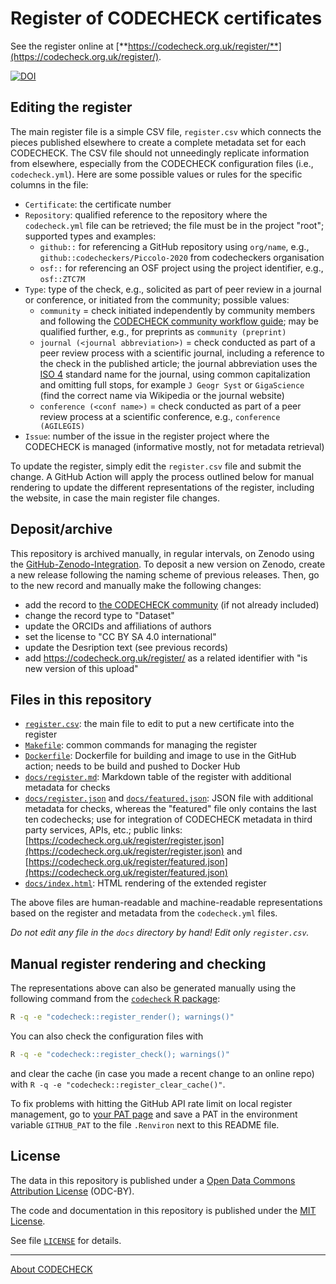 # Register of CODECHECK certificates

See the register online at [**https://codecheck.org.uk/register/**](https://codecheck.org.uk/register/).

[![DOI](https://zenodo.org/badge/DOI/10.5281/zenodo.4059767.svg)](https://doi.org/10.5281/zenodo.4059767)

## Editing the register

The main register file is a simple CSV file, `register.csv` which connects the pieces published elsewhere to create a complete metadata set for each CODECHECK.
The CSV file should not unneedingly replicate information from elsewhere, especially from the CODECHECK configuration files (i.e., `codecheck.yml`).
Here are some possible values or rules for the specific columns in the file:

- `Certificate`: the certificate number
- `Repository`: qualified reference to the repository where the `codecheck.yml` file can be retrieved; the file must be in the project "root"; supported types and examples:
  - `github::` for referencing a GitHub repository using `org/name`, e.g., `github::codecheckers/Piccolo-2020` from codecheckers organisation
  - `osf::` for referencing an OSF project using the project identifier, e.g.,  `osf::ZTC7M`
- `Type`: type of the check, e.g., solicited as part of peer review in a journal or conference, or initiated from the community; possible values:
  - `community` = check initiated independently by community members and following the [CODECHECK community workflow guide](https://codecheck.org.uk/guide/community-workflow); may be qualified further, e.g., for preprints as `community (preprint)`
  - `journal (<journal abbreviation>)` = check conducted as part of a peer review process with a scientific journal, including a reference to the check in the published article; the journal abbreviation uses the [ISO 4](https://en.wikipedia.org/wiki/ISO_4) standard name for the journal, using common capitalization and omitting full stops, for example `J Geogr Syst` or `GigaScience` (find the correct name via Wikipedia or the journal website)
  - `conference (<conf name>)` = check conducted as part of a peer review process at a scientific conference, e.g., `conference (AGILEGIS)`
- `Issue`: number of the issue in the register project where the CODECHECK is managed (informative mostly, not for metadata retrieval)

To update the register, simply edit the `register.csv` file and submit the change.
A GitHub Action will apply the process outlined below for manual rendering to update the different representations of the register, including the website, in case the main register file changes.

## Deposit/archive

This repository is archived manually, in regular intervals, on Zenodo using the [GitHub-Zenodo-Integration](https://guides.github.com/activities/citable-code/).
To deposit a new version on Zenodo, create a new release following the naming scheme of previous releases.
Then, go to the new record and manually make the following changes:

- add the record to [the CODECHECK community](https://zenodo.org/communities/codecheck/) (if not already included)
- change the record type to "Dataset"
- update the ORCIDs and affiliations of authors
- set the license to "CC BY SA 4.0 international"
- update the Desription text (see previous records)
- add https://codecheck.org.uk/register/ as a related identifier with "is new version of this upload"

## Files in this repository

- [`register.csv`](register.csv): the main file to edit to put a new certificate into the register
- [`Makefile`](Makefile): common commands for managing the register
- [`Dockerfile`](Dockerfile): Dockerfile for building and image to use in the GitHub action; needs to be build and pushed to Docker Hub
- [`docs/register.md`](register.md): Markdown table of the register with additional metadata for checks
- [`docs/register.json`](docs/register.json) and [`docs/featured.json`](docs/featured.json): JSON file with additional metadata for checks, whereas the "featured" file only contains the last ten codechecks; use for integration of CODECHECK metadata in third party services, APIs, etc.; public links: [https://codecheck.org.uk/register/register.json](https://codecheck.org.uk/register/register.json) and [https://codecheck.org.uk/register/featured.json](https://codecheck.org.uk/register/featured.json)
- [`docs/index.html`](https://codecheck.org.uk/register): HTML rendering of the extended register

The above files are human-readable and machine-readable representations based on the register and metadata from the `codecheck.yml` files.

_Do not edit any file in the `docs` directory by hand! Edit only `register.csv`._

## Manual register rendering and checking

The representations above can also be generated manually using the following command from the [`codecheck` R package](https://github.com/codecheckers/codecheck):

```bash
R -q -e "codecheck::register_render(); warnings()"
```

You can also check the configuration files with

```bash
R -q -e "codecheck::register_check(); warnings()"
```

and clear the cache (in case you made a recent change to an online repo) with `R -q -e "codecheck::register_clear_cache()"`.

To fix problems with hitting the GitHub API rate limit on local register management, go to [your PAT page](https://github.com/settings/tokens) and save a PAT in the environment variable `GITHUB_PAT` to the file `.Renviron` next to this README file.

## License

The data in this repository is published under a [Open Data Commons Attribution License](https://opendatacommons.org/licenses/by/summary/) (ODC-BY).

The code and documentation in this repository is published under the [MIT License](https://choosealicense.com/licenses/mit/).

See file [`LICENSE`](LICENSE) for details.

------

[About CODECHECK](https://codecheck.org.uk/)
